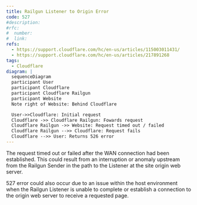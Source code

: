 ```yaml
---
title: Railgun Listener to Origin Error
code: 527
#description:
#rfc:
#  number:
#  link:
refs: 
  - https://support.cloudflare.com/hc/en-us/articles/115003011431/
  - https://support.cloudflare.com/hc/en-us/articles/217891268
tags: 
  - Cloudflare
diagram: |
  sequenceDiagram
  participant User
  participant Cloudflare
  participant Cloudflare Railgun
  participant Website
  Note right of Website: Behind Cloudflare

  User->>Cloudflare: Initial request
  Cloudflare ->> Cloudflare Railgun: Fowards request
  Cloudflare Railgun ->> Website: Request timed out / failed
  Cloudflare Railgun -->> Cloudflare: Request fails
  Cloudflare -->> User: Returns 526 error
---
```


The request timed out or failed after the WAN connection had been established. This could result from an interruption or anomaly upstream from the Railgun Sender in the path to the Listener at the site origin web server.

527 error could also occur due to an issue within the host environment when the Railgun Listener is unable to complete or establish a connection to the origin web server to receive a requested page.
